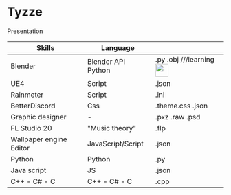 # Tyzze
Presentation





| Skills                           | Language            | <filetype>       |  
| -------------------------------- | ------------------- | ---------------  |
| Blender                          | Blender API Python  | .py .obj  ///learning <img src="https://pres.sec.gouv.sn/pres/resources/pres/images/spinner.gif" width="30" height="30">   |
| UE4                              | Script              | .json            |
| Rainmeter                        | Script              | .ini             |
| BetterDiscord                    | Css                 | .theme.css .json |
| Graphic designer                 |          -          | .pxz .raw .psd   |
| FL Studio 20                     |   "Music theory"    | .flp             |
| Wallpaper engine Editor          | JavaScript/Script   | .json            | 
| Python                           | Python              | .py              | 
| Java script                      | JS                  | .json            |
| C++ - C# - C                     | C++ - C# - C        | .cpp             |
